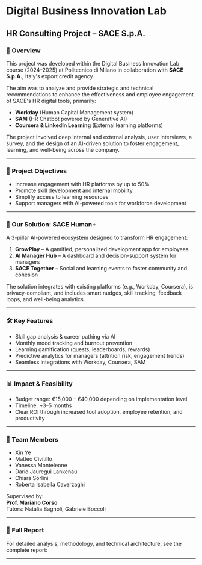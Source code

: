 # Digital Business Innovation Lab  
## HR Consulting Project – SACE S.p.A.

### 🚀 Overview

This project was developed within the Digital Business Innovation Lab course (2024–2025) at Politecnico di Milano in collaboration with **SACE S.p.A.**, Italy's export credit agency.

The aim was to analyze and provide strategic and technical recommendations to enhance the effectiveness and employee engagement of SACE's HR digital tools, primarily:

- **Workday** (Human Capital Management system)
- **SAM** (HR Chatbot powered by Generative AI)
- **Coursera & LinkedIn Learning** (External learning platforms)

The project involved deep internal and external analysis, user interviews, a survey, and the design of an AI-driven solution to foster engagement, learning, and well-being across the company.

---

### 📌 Project Objectives

- Increase engagement with HR platforms by up to 50%
- Promote skill development and internal mobility
- Simplify access to learning resources
- Support managers with AI-powered tools for workforce development

---

### 🧠 Our Solution: **SACE Human+**

A 3-pillar AI-powered ecosystem designed to transform HR engagement:

1. **GrowPlay** – A gamified, personalized development app for employees
2. **AI Manager Hub** – A dashboard and decision-support system for managers
3. **SACE Together** – Social and learning events to foster community and cohesion

The solution integrates with existing platforms (e.g., Workday, Coursera), is privacy-compliant, and includes smart nudges, skill tracking, feedback loops, and well-being analytics.

---

### 🛠️ Key Features

- Skill gap analysis & career pathing via AI
- Monthly mood tracking and burnout prevention
- Learning gamification (quests, leaderboards, rewards)
- Predictive analytics for managers (attrition risk, engagement trends)
- Seamless integrations with Workday, Coursera, SAM

---

### 📊 Impact & Feasibility

- Budget range: €15,000 – €40,000 depending on implementation level
- Timeline: ~3–5 months
- Clear ROI through increased tool adoption, employee retention, and productivity

---

### 👥 Team Members

- Xin Ye  
- Matteo Civitillo  
- Vanessa Monteleone  
- Dario Jauregui Lankenau  
- Chiara Sorlini  
- Roberta Isabella Caverzaghi  

Supervised by:  
**Prof. Mariano Corso**  
Tutors: Natalia Bagnoli, Gabriele Boccoli

---

### 📄 Full Report

For detailed analysis, methodology, and technical architecture, see the complete report:


---
